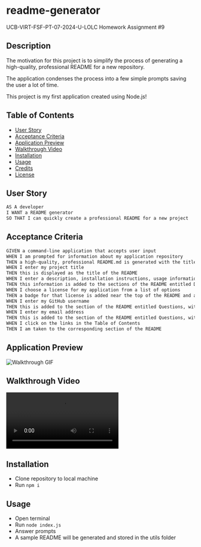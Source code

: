 # readme-generator
UCB-VIRT-FSF-PT-07-2024-U-LOLC Homework Assignment #9

## Description
The motivation for this project is to simplify the process of generating a high-quality, professional README for a new repository.  

The application condenses the process into a few simple prompts saving the user a lot of time.  

This project is my first application created using Node.js! 


## Table of Contents

- [User Story](#User-Story)
- [Acceptance Criteria](#Acceptance-Criteria)
- [Application Preview](#Application-Preview)
- [Walkthrough Video](#Walkthrough-Video)
- [Installation](#Installation)
- [Usage](#Usage)
- [Credits](#Credits)
- [License](#License)

## User Story

```md
AS A developer
I WANT a README generator
SO THAT I can quickly create a professional README for a new project
```

## Acceptance Criteria

```md
GIVEN a command-line application that accepts user input
WHEN I am prompted for information about my application repository
THEN a high-quality, professional README.md is generated with the title of my project and sections entitled Description, Table of Contents, Installation, Usage, License, Contributing, Tests, and Questions
WHEN I enter my project title
THEN this is displayed as the title of the README
WHEN I enter a description, installation instructions, usage information, contribution guidelines, and test instructions
THEN this information is added to the sections of the README entitled Description, Installation, Usage, Contributing, and Tests
WHEN I choose a license for my application from a list of options
THEN a badge for that license is added near the top of the README and a notice is added to the section of the README entitled License that explains which license the application is covered under
WHEN I enter my GitHub username
THEN this is added to the section of the README entitled Questions, with a link to my GitHub profile
WHEN I enter my email address
THEN this is added to the section of the README entitled Questions, with instructions on how to reach me with additional questions
WHEN I click on the links in the Table of Contents
THEN I am taken to the corresponding section of the README
```

## Application Preview 
![Walkthrough GIF](./assets/images/readme-generator-walkthrough.gif)

## Walkthrough Video

![Walkthrough Video](./assets/videos/readme-generator-walkthrough.mp4)

## Installation 
- Clone repository to local machine
- Run ``` npm i ```


## Usage 
- Open terminal
- Run ``` node index.js ```
- Answer prompts
- A sample README will be generated and stored in the utils folder